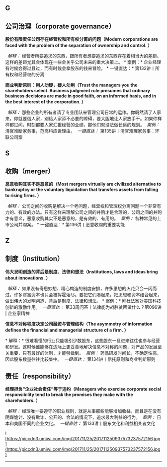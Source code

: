 ## G

## 公司治理（corporate governance）

 **股份有限责任公司存在经营权和所有权分离的问题（Modern corporations are faced with the problem of the separation of ownership and control. ）**

  *解释：* 经营者所要追求的东西，跟所有者想要追求的东西存在着相当大的差距。这样的差距尤其会体现在一些会关乎公司未来的重大决策上。 * 案例：* 企业经理有时候会得过且过，而有时候会拿股东的钱来冒险。 * 一键直达：* 第132讲丨所有权和经营权的分离

 **商业判断原则：用人勿疑，疑人勿用（Trust the managers you the shareholders select. Business judgment rule presumes that ordinary business decisions are made in good faith, on an informed basis, and in the best interest of the corporation. ）**

  *解释：* 那些企业的所有者请了专业团队来管理公司日常的运作。你既然请了人家来，你就要信人家，别给人家添不必要的障碍，要大胆地让人家放手干。如果你样样都过问，时刻都要人家汇报经营的业绩，那他们就没法做长远的规划。  *案例：* 清官难断家务事，范高科应诉理由。  *一键直达：* 第135讲丨清官难理家务事：环联公司案

## S

## 收购（merger）

 **恶意收购其实不是恶意的（Most mergers virtually are civilized alternative to bankruptcy or the voluntary liquidation that transfers assets from falling to rising firms. ）**

  *解释：* 公司之间的收购是解决一个老问题，经营权和管理权分离问题一个非常有力的、有效的办法。只有这样来理解公司之间的并购才是合理的，公司之间的并购才有意义，恶意收购其实不是恶意的，是有效的、有用的。  *案例：* 各种常见的上市公司并购案。 * 一键直达：* 第136讲丨恶意收购的重要功能

## Z

## 制度（institution）

 **伟大发明创造的背后是制度、法律和想法（Institutions, laws and ideas bring about innovations. ）**

  *解释：* 如果没有奇思妙想、精心构造的制度安排，许多思想的火花只会一闪而过，许多财富资本也只会被挥霍殆尽。要把它们凑起来，把思想和资本结合起来，做出伟大的发明创造，背后是制度、法律和想法。 * 案例：* 拜杜法案对美国科技创新的激励作用。  *一键直达：* 第33周问答丨法律能为战胜贫困做什么？第096讲 | 企业家精神

 **信息不对称程度决定公司融资与管理结构（The asymmetry of information defines the financial and managerial structure of a firm. ）**

 * 解释：* 很难看懂的行业只能吸引少数股东，这些股东一旦进来往往也参与经营和研发。这时候谁能够在边际上更妥善地解决信息不对称的问题，对产品的发展至关重要，只有最好的体制，才能够做到。  *案例：* 药品研发时间长，不确定性高，因此股东数量往往比较集中。  *一键直达：* 第134讲丨信托原则和商业判断原则

## 责任（responsibility）

 **经理担负“企业社会责任”等于违约（Managers who exercise corporate social responsibility tend to break the promises they make with the shareholders. ）**

  *解释：* 经理唯一要遵守的职业规则，就是从事那些能够增加收益，而且是在没有阴谋诡计、没有欺诈、公开的、合法的情况下，追求最大利益的行为。  *案例：* 日本和美国不同的企业文化。  *一键直达：* 第133讲丨股东文化和利益相关者文化

![https://piccdn3.umiwi.com/img/201711/25/201711250937573237572156.jpg](https://piccdn3.umiwi.com/img/201711/25/201711250937573237572156.jpg)

---

